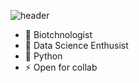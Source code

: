![header](https://capsule-render.vercel.app/api?type=wave&color=gradient&height=350&section=header&text=Hola!&fontSize=90)

- 🔭 Biotchnologist
- 🌱 Data Science Enthusist
- 👯 Python
- ⚡ Open for collab
